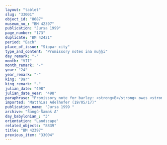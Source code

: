 ```yaml
---
layout: "tablet"
slug: "33001"
object_id: "8687"
museum_no_: "BM 42397"
publication: "Jursa 1999"
page_number: "173"
duplicate: "BM 42421"
period: "Each"
place_of_issue: "Sippar city"
type_and_content: "Promissory notes ina muẖẖi"
day_remark: "-"
month: "VII"
month_remark: "-"
year: "24"
year_remark: "-"
king: "Dar"
king_remark: "-"
julian_date: "498"
julian_date_year: "498"
paraphrase: "Promissory note for barley: <strong>B</strong> owes <strong>A</strong> 4;1.2 kor (768 l) of barley. <strong>B</strong> is to pay in Arahsamna (VIII) and <strong>A</strong> is to return the promissory note to <strong>B</strong>. 4 witnesses and the scribe: Nab&ucirc;-ahhē-iddin/Anu-u&scaron;ēzib//Hunz&ucirc;.<br /> &nbsp;<br /> <strong>A&nbsp;</strong>= Kināya/Iddināya; <strong>B</strong>&nbsp;= Bēl-rēmanni/Mu&scaron;eb&scaron;i-Marduk//&Scaron;ang&ucirc;-&Scaron;ama&scaron;<br /> &nbsp;"
imported: "Matthias Adelhofer (19/05/17)"
publication_name: "Jursa 1999 "
archive: "Šangû-Šamaš A"
day_babylonian_: "3"
orientation: "Landscape"
related_objects: "8839"
title: "BM 42397"
previous_item: "33004"
---
```

